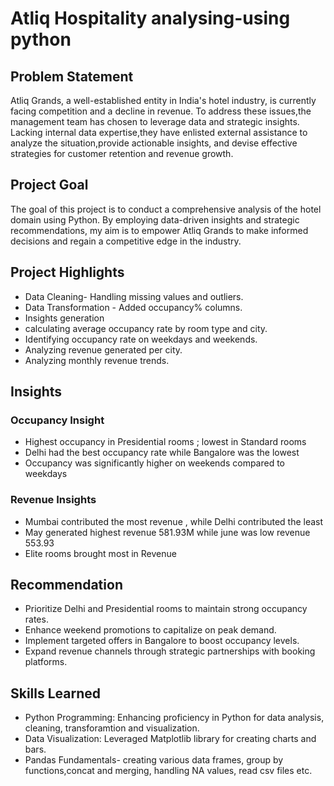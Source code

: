 # Atliq Hospitality analysing-using python
## Problem Statement
Atliq Grands, a well-established entity in India's hotel industry, is currently facing competition and a decline in revenue. To address these issues,the management team has chosen to leverage data and strategic insights. Lacking internal data expertise,they have enlisted external assistance to analyze the situation,provide actionable insights, and devise effective strategies for customer retention and revenue growth.

## Project Goal
The goal of this project is to conduct a comprehensive analysis of the hotel domain using Python. By employing data-driven insights and strategic recommendations, my aim is to empower Atliq Grands to make informed decisions and regain a competitive edge in the industry.

## Project Highlights
* Data Cleaning- Handling missing values and outliers.
* Data Transformation - Added occupancy% columns.
* Insights generation
* calculating average occupancy rate by room type and city.
* Identifying occupancy rate on weekdays and weekends.
* Analyzing revenue generated per city.
* Analyzing monthly revenue trends.
## Insights
### Occupancy Insight
* Highest occupancy in Presidential rooms ; lowest in Standard rooms 
* Delhi had the best occupancy rate while Bangalore was the lowest 
* Occupancy was significantly higher on weekends compared to weekdays 
### Revenue Insights
* Mumbai contributed the most revenue , while Delhi contributed the least 
* May generated highest revenue 581.93M while june was low revenue  553.93
* Elite rooms brought most in Revenue
 ## Recommendation
* Prioritize Delhi and Presidential rooms to maintain strong occupancy rates.
* Enhance weekend promotions to capitalize on peak demand.
* Implement targeted offers in Bangalore to boost occupancy levels.
* Expand revenue channels through strategic partnerships with booking platforms.


  
## Skills Learned
* Python Programming: Enhancing proficiency in Python for data analysis, cleaning, transforamtion and visualization.
* Data Visualization: Leveraged Matplotlib library for creating charts and bars.
* Pandas Fundamentals- creating various data frames, group by functions,concat and merging, handling NA values, read csv files etc.
